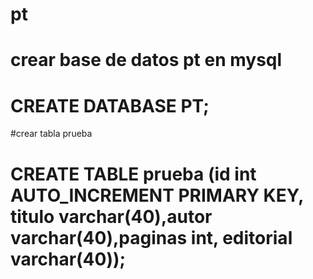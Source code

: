 # pt
# 
# crear base de datos pt en mysql
#                       CREATE DATABASE PT;

#crear tabla prueba
#                 CREATE TABLE prueba (id int AUTO_INCREMENT PRIMARY KEY, titulo varchar(40),autor varchar(40),paginas int, editorial varchar(40));

